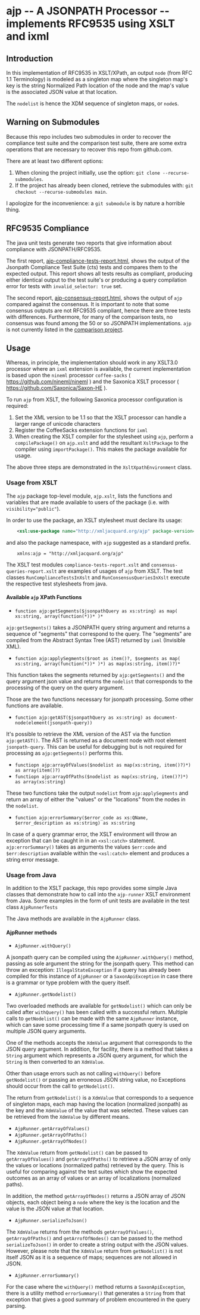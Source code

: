 # ajp -- A JSONPATH Processor -- implements RFC9535 using XSLT and ixml #

## Introduction ##

In this implementation of RFC9535 in XSLT/XPath, 
an output `node` (from RFC 1.1 Terminology) is modeled as a singleton map
where the singleton map's key is the string Normalized Path location 
of the node and the map's value is the associated JSON value at that location.

The `nodelist` is hence the XDM sequence of singleton maps, or `node`s. 

## Warning on Submodules ##

Because this repo includes two submodules in order to recover the compliance test suite
and the comparison test suite, there are some extra operations that are necessary to recover 
this repo from github.com.

There are at least two different options:

1. When cloning the project initially, use the option:  `git clone --recurse-submodules`.
2. If the project has already been cloned, retrieve the submodules with: `git checkout --recurse-submodules main`.

I apologize for the inconvenience: a `git submodule` is by nature a horrible thing.

## RFC9535 Compliance ##

The java unit tests generate two reports that give information about 
compliance with JSONPATH/RFC9535.

The first report, 
[ajp-compliance-tests-report.html](https://xmljacquard.github.io/ajp/ajp-compliance-tests-report.html),
shows the output of the Jsonpath Compliance Test Suite (cts) tests 
and compares them to the expected output. This report shows all 
tests results as compliant, producing either identical output to the 
test suite's or producing a query compilation error for tests with
`invalid_selector: true` set.

The second report,
[ajp-consensus-report.html](https://xmljacquard.github.io/ajp/ajp-consensus-report.html),
shows the output of `ajp` compared against the consensus. It is important to note
that some consensus outputs are not RFC9535 compliant, hence there are
three tests with differences. Furthermore, for many of the comparison tests,
no consensus was found among the 50 or so JSONPATH implementations. `ajp` 
is not currently listed in the [comparison project](https://github.com/cburgmer/json-path-comparison). 

## Usage ##

Whereas, in principle, the implementation should work in any XSLT3.0 processor 
where an `ixml` extension is available, the current implementation is based 
upon the `nineml` processor `coffee-sacks` ( https://github.com/nineml/nineml )
and the Saxonica XSLT processor ( https://github.com/Saxonica/Saxon-HE ).

To run `ajp` from XSLT, the following Saxonica processor configuration is required:

1. Set the XML version to be 1.1 so that the XSLT processor can handle a larger
range of unicode characters
2. Register the CoffeeSacks extension functions for `ixml`
3. When creating the XSLT compiler for the stylesheet using `ajp`, perform
a `compilePackage()` on `ajp.xslt` and add the resultant `XsltPackage`
to the compiler using `importPackage()`. This makes the package available for usage.

The above three steps are demonstrated in the `XsltXpathEnvironment` class.

### Usage from XSLT ###

The `ajp` package top-level module, `ajp.xslt`, lists the functions and variables
that are made available to users of the package (i.e. with `visibility="public"`).

In order to use the package, an XSLT stylesheet must declare its usage:

```xml
    <xsl:use-package name="http://xmljacquard.org/ajp" package-version="*"/>
```
and also the package namespace, with `ajp` suggested as a standard prefix.

```
    xmlns:ajp = "http://xmljacquard.org/ajp"
```

The XSLT test modules `compliance-tests-report.xslt` 
and `consensus-queries-report.xslt`
are  examples of usages of `ajp` from XSLT. The test classes
`RunComplianceTestsInXslt` and `RunConsensusQueriesInXslt` execute the
respective test stylesheets from java.

#### Available `ajp` XPath Functions ####

- `function ajp:getSegments($jsonpathQuery as xs:string) as map( xs:string, array(function(*))* )*` 

`ajp:getSegments()` takes a JSONPATH query string argument and returns a sequence of "segments" that 
correspond to the query. The "segments" are compiled from the Abstract Syntax Tree (AST) returned 
by `ixml` (Invisible XML).

- `function ajp:applySegments($root as item()?, $segments as map( xs:string, array(function(*))* )*) as map(xs:string, item()?)* `

This function takes the segments returned by `ajp:getSegments()` and the query argument json value and 
returns the `nodelist` that corresponds to the processing of the query on the query argument.

Those are the two functions necessary for jsonpath processing.  Some other functions are available.

- `function ajp:getAST($jsonpathQuery as xs:string) as document-node(element(jsonpath-query))`

It's possible to retrieve the XML version of the AST via the function `ajp:getAST()`.
The AST is returned as a document node with root element `jsonpath-query`.
This can be useful for debugging but is not required for processing as `ajp:getSegments()` performs this.

- `functiopn ajp:arrayOfValues($nodelist as map(xs:string, item()?)*) as array(item()?)`
- `functiopn ajp:arrayOfPaths($nodelist as map(xs:string, item()?)*) as array(xs:string)`

These two functions take the output `nodelist` from `ajp:applySegments` and return an array of either 
the "values" or the "locations" from the nodes in the `nodelist`.

- `function ajp:errorSummary($error_code as xs:QName, $error_description as xs:string) as xs:string`

In case of a query grammar error, the XSLT environment will throw an exception that can be caught in in an
`<xsl:catch>` statement. `ajp:errorSummary()` takes as arguments the values `$err:code` and `$err:description` 
available within the `<xsl:catch>` element and produces a string error message.

### Usage from Java ###

In addition to the XSLT package, this repo provides some simple Java classes that demonstrate how to call
into the `ajp-runner` XSLT environment from Java. 
Some examples in the form of unit tests are available in the test class `AjpRunnerTests`

The Java methods are available in the `AjpRunner` class.

#### AjpRunner methods ####

- `AjpRunner.withQuery()`

A jsonpath query can be compiled using the `AjpRunner.withQuery()` method, passing as sole argument the 
string for the jsonpath query.  This method can throw an exception: `IllegalStateException` if a query has already 
been compiled for this instance of `AjpRunner` or a `SaxonApiException` in case there is a grammar or type 
problem with the query itself.

- `AjpRunner.getNodelist()`

Two overloaded methods are available for `getNodelist()` which can only be called after `withQuery()` has been called
with a successful return. Multiple calls to `getNodelist()` can be made with the same `AjpRunner` instance, which
can save some processing time if a same jsonpath query is used on multiple JSON query arguments.

One of the methods accepts the `XdmValue` argument that corresponds to the JSON query argument. In addition, for 
facility, there is a method that takes a `String` argument which represents a JSON query argument, for which
the `String` is then converted to an `XdmValue`.

Other than usage errors such as not calling `withQuery()` before `getNodelist()`
or passing an erroneous JSON string value,
no Exceptions should occur from the call to `getNodelist()`.

The return from `getNodelist()` is a `XdmValue` that corresponds to a sequence of singleton maps, each map having the
location (normalized jsonpath) as the key and the `XdmValue` of the value that was selected.  These values can be 
retrieved from the `XdmValue` by different means.

- `AjpRunner.getArrayOfValues()`
- `AjpRunner.getArrayOfPaths()`
- `AjpRunner.getArrayOfNodes()`

The `XdmValue` return from `getNodelist()` can be passed to `getArrayOfValues()` 
and `getArrayOfPaths()` to retrieve a JSON array of 
only the values or locations (normalized paths) retrieved by the query. This is useful 
for comparing against the test suites which show the
expected outcomes as an array of values or an array of localizations (normalized paths).

In addition, the method `getArrayOfNodes()` returns a JSON array of JSON objects, each object being a `node`
where the key is the location and the value is the JSON value at that location.

- `AjpRunner.serializeToJson()`

The `XdmValue` returns from the methods `getArrayOfValues()`, `getArrayOfPaths()` and `getArrofOfNodes()`
can be passed to the method `serializeToJson()` in order to
create a string output with the JSON values.  However, please note that the `XdmValue` 
return from `getNodelist()` is not
itself JSON as it is a sequence of maps; sequences are not allowed in JSON.  

- `AjpRunner.errorSummary()`

For the case where the `withQuery()` method returns a `SaxonApiException`, there is a utility method
`errorSummary()`
that generates a `String` from that exception that gives a good summary of problem encountered
in the query parsing.